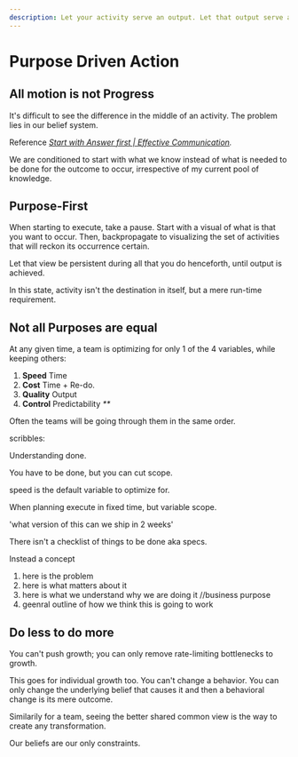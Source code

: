 ```yaml
---
description: Let your activity serve an output. Let that output serve a business purpose.
---
```


# Purpose Driven Action

## All motion is not Progress

It's difficult to see the difference in the middle of an activity. The problem lies in our belief system.

Reference [_Start with Answer first \| Effective Communication_](https://playbook.thevantageproject.com/operating-at-tvp/effective-communication)_._

We are conditioned to start with what we know instead of what is needed to be done for the outcome to occur, irrespective of my current pool of knowledge.

## Purpose-First 

When starting to execute, take a pause. Start with a visual of what is that you want to occur. Then, backpropagate to visualizing the set of activities that will reckon its occurrence certain.

Let that view be persistent during all that you do henceforth, until output is achieved.

In this state, activity isn't the destination in itself, but a mere run-time requirement.

## Not all Purposes are equal

At any given time, a team is optimizing for only 1 of the 4 variables, while keeping others:

1. **Speed** Time
2. **Cost** Time + Re-do.
3. **Quality** Output
4. **Control** Predictability _\*\*_

Often the teams will be going through them in the same order.

scribbles:

Understanding done.

You have to be done, but you can cut scope.

speed is the default variable to optimize for.

When planning execute in fixed time, but variable scope.

'what version of this can we ship in 2 weeks'

There isn't a checklist of things to be done aka specs.

Instead a concept

1. here is the problem
2. here is what matters about it
3. here is what we understand why we are doing it //business purpose
4. geenral outline of how we think this is going to work 

## Do less to do more

You can't push growth; you can only remove rate-limiting bottlenecks to growth.

This goes for individual growth too. You can't change a behavior. You can only change the underlying belief that causes it and then a behavioral change is its mere outcome.

Similarily for a team, seeing the better shared common view is the way to create any transformation.

Our beliefs are our only constraints.

